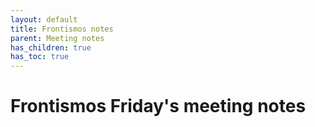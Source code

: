 ```yaml
---
layout: default
title: Frontismos notes
parent: Meeting notes
has_children: true
has_toc: true
---
```


# Frontismos Friday's meeting notes